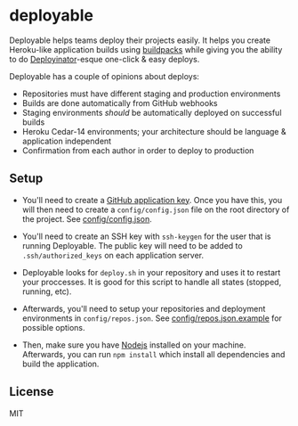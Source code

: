 # deployable

Deployable helps teams deploy their projects easily. It helps you create Heroku-like application
builds using [buildpacks](https://devcenter.heroku.com/articles/buildpacks) while giving you the
ability to do [Deployinator](https://github.com/etsy/deployinator)-esque one-click & easy deploys.

Deployable has a couple of opinions about deploys:
* Repositories must have different staging and production environments
* Builds are done automatically from GitHub webhooks
* Staging environments _should_ be automatically deployed on successful builds
* Heroku Cedar-14 environments; your architecture should be language & application independent
* Confirmation from each author in order to deploy to production

## Setup

* You'll need to create a [GitHub application key](https://github.com/settings/developers).
Once you have this, you will then need to create a `config/config.json` file on the root
directory of the project. See [config/config.json](config/config.json).

* You'll need to create an SSH key with `ssh-keygen` for the user that is running Deployable.
The public key will need to be added to `.ssh/authorized_keys` on each application server.

* Deployable looks for `deploy.sh` in your repository and uses it to restart your proccesses.
It is good for this script to handle all states (stopped, running, etc).

* Afterwards, you'll need to setup your repositories and deployment environments in
`config/repos.json`. See [config/repos.json.example](config/repos.json.example)
for possible options.

* Then, make sure you have [Nodejs](https://nodejs.org/en/) installed on your machine. Afterwards,
you can run `npm install` which install all dependencies and build the application.

## License

MIT
